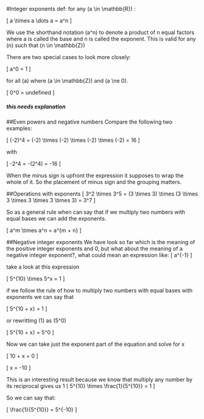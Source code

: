 #Integer exponents
def: for any \(a \in \mathbb{R}\) :

\[
  a \times a \dots a = a^n
\]

We use the shorthand notation \(a^n\) to denote a product of n equal factors where a is called the base and n is called the exponent.
This is valid for any \(n\) such that \(n \in \mathbb{Z}\)

There are two special cases to look more closely:

\[
  a^0 = 1
\]

for all \(a\) where \(a \in \mathbb{Z}\) and \(a \ne 0\).

\[
  0^0 = undefined
\]

##### this needs explanation

##Even powers and negative numbers
Compare the following two examples:

\[
  (-2)^4 = (-2) \times (-2) \times (-2) \times (-2) = 16
\]

with

\[
  -2^4 = -(2^4) = -16
\]

When the minus sign is upfront the expression it supposes to wrap the whole of it. So the placement of minus sign and the grouping matters.


##Operations with exponents
\[
  3^2 \times 3^5 = (3 \times 3) \times (3 \times 3 \times 3 \times 3 \times 3) = 3^7
\]

So as a general rule when can say that if we multiply two numbers with equal bases we can add the exponents.

\[
  a^m \times a^n = a^{m + n}
\]

##Negative integer exponents
We have look so far which is the meaning of the positive integer exponents and 0, but what about the meaning of a negative integer exponent?, what could mean an expression like:
\[
 a^{-1}
\]

take a look at this expression

\[
  5^{10} \times 5^x = 1
\]

if we follow the rule of how to multiply two numbers with equal bases with exponents
we can say that

\[
  5^{10 + x} = 1
\]

or rewritting \(1\) as \(5^0\)

\[
  5^{10 + x} = 5^0
\]

Now we can take just the exponent part of the equation and solve for x

\[
  10 + x = 0
\]

\[
  x = -10
\]

This is an interesting result because we know that multiply any number by its reciprocal gives us 1
\[
  5^{10} \times \frac{1}{5^{10}} = 1
\]

So we can say that:

\[
  \frac{1}{5^{10}} = 5^{-10}
\]
